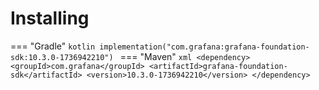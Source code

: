 # Installing

=== "Gradle"
    ```kotlin
    implementation("com.grafana:grafana-foundation-sdk:10.3.0-1736942210")
    ```
=== "Maven"
    ```xml
    <dependency>
        <groupId>com.grafana</groupId>
        <artifactId>grafana-foundation-sdk</artifactId>
        <version>10.3.0-1736942210</version>
    </dependency>
    ```
